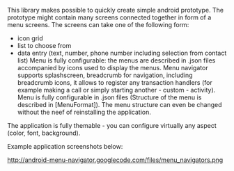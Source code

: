 This library makes possible to quickly create simple android prototype. The prototype might contain many screens connected together in form of a menu screens. The screens can take one of the following form:
  * icon grid
  * list to choose from
  * data entry (text, number, phone number including selection from contact list)
Menu is fully configurable: the menus are described in .json files accompanied by icons used to display the menus. Menu navigator supports splashscreen, breadcrumb for navigation, including breadcrumb icons, it allows to register any transaction handlers (for example making a call or simply starting  another - custom - activity). Menu is fully configurable in .json files (Structure of the menu is described in [MenuFormat]). The menu structure can even be changed without the neef of reinstalling the application.

The application is fully themable - you can configure virtually any aspect (color, font, background).

Example application screenshots below:

http://android-menu-navigator.googlecode.com/files/menu_navigators.png
